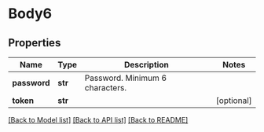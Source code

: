 # Body6

## Properties
Name | Type | Description | Notes
------------ | ------------- | ------------- | -------------
**password** | **str** | Password. Minimum 6 characters. | 
**token** | **str** |  | [optional] 

[[Back to Model list]](../README.md#documentation-for-models) [[Back to API list]](../README.md#documentation-for-api-endpoints) [[Back to README]](../README.md)



